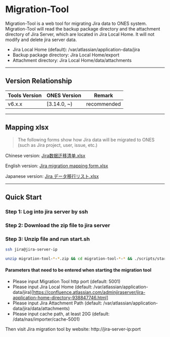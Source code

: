 # Migration-Tool

Migration-Tool is a web tool for migrating Jira data to ONES system.
Migration-Tool will read the backup package directory and the attachment directory of Jira Server, which are located in Jira Local Home.
It will not modify and delete jira server data.

- Jira Local Home (default): /var/atlassian/application-data/jira
- Backup package directory: Jira Local Home/export
- Attachment directory: Jira Local Home/data/attachments

---

## Version Relationship


| Tools Version | ONES Version | Remark      |
| ------------- | ------------ | ----------- |
| v6.x.x        | [3.14.0, ~)  | recommended |

---

## Mapping xlsx

> The following forms show how Jira data will be migrated to ONES (such as Jira project, user, issue, etc.)

Chinese version: [Jira数据迁移清单.xlsx](https://github.com/BangWork/migration-tool-assets/raw/master/Jira%207.10%EF%BC%88Server%EF%BC%89%E6%95%B0%E6%8D%AE%E8%BF%81%E7%A7%BB%E6%B8%85%E5%8D%95.xlsx)

English version: [Jira migration mapping form.xlsx](https://github.com/BangWork/migration-tool-assets/raw/master/Jira%20migration%20mapping%20form.xlsx)

Japanese version: [Jira データ移行リスト.xlsx](https://github.com/BangWork/migration-tool-assets/raw/master/Jira%20%E3%83%87%E3%83%BC%E3%82%BF%E7%A7%BB%E8%A1%8C%E3%83%AA%E3%82%B9%E3%83%88%E3%82%92%E3%83%80%E3%82%A6%E3%83%B3%E3%83%AD%E3%83%BC%E3%83%89.xlsx)

---

## Quick Start

### Step 1: Log into jira server by ssh

### Step 2: Download the zip file to jira server

### Step 3: Unzip file and run start.sh

```bash
ssh jira@jira-server-ip

unzip migration-tool-*-*.zip && cd migration-tool-*-* && ./scripts/start.sh
```

#### Parameters that need to be entered when starting the migration tool

* Please input Migration Tool http port (default: 5001)
* Please input Jira Local Home (default: /var/atlassian/application-data/jira)[https://confluence.atlassian.com/adminjiraserver/jira-application-home-directory-938847746.html]
* Please input Jira Attachment Path (default: /var/atlassian/application-data/jira/data/attachments)
* Please input cache path, at least 20G (default: /data/nas/importer/cache-5001)

Then visit Jira migration tool by website: http://jira-server-ip:port
